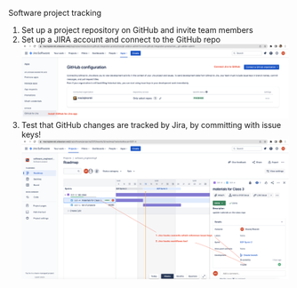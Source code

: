 Software project tracking

1. Set up a project repository on GitHub and invite team members
2. Set up a JIRA account and connect to the GitHub repo
![Jira app for GitHub](figures/Jira_GitHub_app.png) 
3. Test that GitHub changes are tracked by Jira, by committing with issue keys!
![Jira tracking GitHub](figures/Jira_GitHub_tracking.png)
